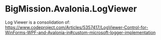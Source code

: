 # BigMission.Avalonia.LogViewer
Log Viewer is a consolidation of: https://www.codeproject.com/Articles/5357417/LogViewer-Control-for-WinForms-WPF-and-Avalonia-in#custom-microsoft-logger-implementation